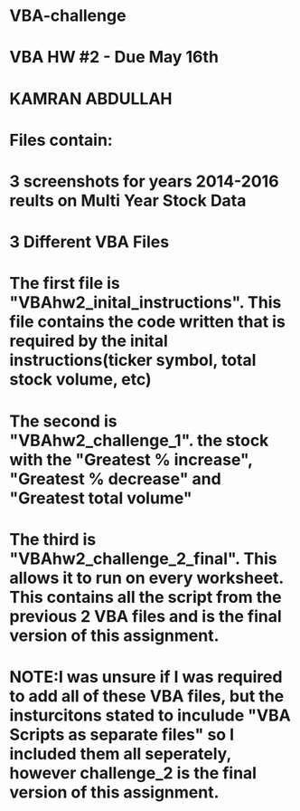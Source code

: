 # VBA-challenge

# VBA HW #2 - Due May 16th

# KAMRAN ABDULLAH

# Files contain:
#   3 screenshots for years 2014-2016 reults on Multi Year Stock Data
#   3 Different VBA Files
#       The first file is "VBAhw2_inital_instructions". This file contains the code written that is required by the inital instructions(ticker symbol, total stock volume, etc)
#       The second is "VBAhw2_challenge_1". the stock with the "Greatest % increase", "Greatest % decrease" and "Greatest total volume"
#       The third is "VBAhw2_challenge_2_final". This allows it to run on every worksheet. This contains all the script from the previous 2 VBA files and is the final version of this assignment.

# NOTE:I was unsure if I was required to add all of these VBA files, but the insturcitons stated to inculude "VBA Scripts as separate files" so I included them all seperately, however challenge_2 is the final version of this assignment.